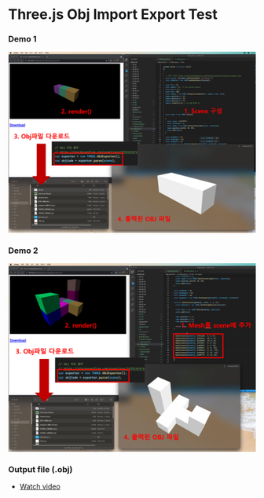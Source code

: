 # Three.js Obj Import Export Test



### Demo 1

<img src="https://github.com/GC212CG/threejs-objexport-test/blob/master/references/demo1.png?raw=true" width=700>

### Demo 2

<img src="https://github.com/GC212CG/threejs-objexport-test/blob/master/references/demo2.png?raw=true" width=700>

### Output file (.obj)
 - [Watch video](https://github.com/GC212CG/threejs-objexport-test/blob/master/references/demo3.mp4?raw=true)
